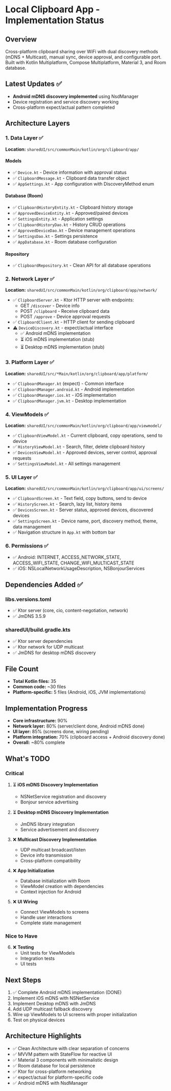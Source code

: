 # Local Clipboard App - Implementation Status

## Overview
Cross-platform clipboard sharing over WiFi with dual discovery methods (mDNS + Multicast), manual sync, device approval, and configurable port. Built with Kotlin Multiplatform, Compose Multiplatform, Material 3, and Room database.

## Latest Updates ✅
- **Android mDNS discovery implemented** using NsdManager
- Device registration and service discovery working
- Cross-platform expect/actual pattern completed

## Architecture Layers

### 1. Data Layer ✅
**Location:** `sharedUI/src/commonMain/kotlin/org/clipboard/app/`

#### Models
- ✅ `Device.kt` - Device information with approval status
- ✅ `ClipboardMessage.kt` - Clipboard data transfer object
- ✅ `AppSettings.kt` - App configuration with DiscoveryMethod enum

#### Database (Room)
- ✅ `ClipboardHistoryEntity.kt` - Clipboard history storage
- ✅ `ApprovedDeviceEntity.kt` - Approved/paired devices
- ✅ `SettingsEntity.kt` - Application settings
- ✅ `ClipboardHistoryDao.kt` - History CRUD operations
- ✅ `ApprovedDeviceDao.kt` - Device management operations
- ✅ `SettingsDao.kt` - Settings persistence
- ✅ `AppDatabase.kt` - Room database configuration

#### Repository
- ✅ `ClipboardRepository.kt` - Clean API for all database operations

### 2. Network Layer ✅
**Location:** `sharedUI/src/commonMain/kotlin/org/clipboard/app/network/`

- ✅ `ClipboardServer.kt` - Ktor HTTP server with endpoints:
  - GET `/discover` - Device info
  - POST `/clipboard` - Receive clipboard data
  - POST `/approve` - Device approval requests
- ✅ `ClipboardClient.kt` - HTTP client for sending clipboard
- ⚠️ `DeviceDiscovery.kt` - expect/actual interface
  - ✅ Android mDNS implementation
  - ⏳ iOS mDNS implementation (stub)
  - ⏳ Desktop mDNS implementation (stub)

### 3. Platform Layer ✅
**Location:** `sharedUI/src/*Main/kotlin/org/clipboard/app/platform/`

- ✅ `ClipboardManager.kt` (expect) - Common interface
- ✅ `ClipboardManager.android.kt` - Android implementation
- ✅ `ClipboardManager.ios.kt` - iOS implementation
- ✅ `ClipboardManager.jvm.kt` - Desktop implementation

### 4. ViewModels ✅
**Location:** `sharedUI/src/commonMain/kotlin/org/clipboard/app/viewmodel/`

- ✅ `ClipboardViewModel.kt` - Current clipboard, copy operations, send to device
- ✅ `HistoryViewModel.kt` - Search, filter, delete clipboard history
- ✅ `DevicesViewModel.kt` - Approved devices, server control, approval requests
- ✅ `SettingsViewModel.kt` - All settings management

### 5. UI Layer ✅
**Location:** `sharedUI/src/commonMain/kotlin/org/clipboard/app/ui/screens/`

- ✅ `ClipboardScreen.kt` - Text field, copy buttons, send to device
- ✅ `HistoryScreen.kt` - Search, lazy list, history items
- ✅ `DevicesScreen.kt` - Server status, approved devices, discovered devices
- ✅ `SettingsScreen.kt` - Device name, port, discovery method, theme, data management
- ✅ Navigation structure in `App.kt` with bottom bar

### 6. Permissions ✅
- ✅ Android: INTERNET, ACCESS_NETWORK_STATE, ACCESS_WIFI_STATE, CHANGE_WIFI_MULTICAST_STATE
- ✅ iOS: NSLocalNetworkUsageDescription, NSBonjourServices

## Dependencies Added ✅

### libs.versions.toml
- ✅ Ktor server (core, cio, content-negotiation, network)
- ✅ JmDNS 3.5.9

### sharedUI/build.gradle.kts
- ✅ Ktor server dependencies
- ✅ Ktor network for UDP multicast
- ✅ JmDNS for desktop mDNS discovery

## File Count
- **Total Kotlin files:** 35
- **Common code:** ~30 files
- **Platform-specific:** 5 files (Android, iOS, JVM implementations)

## Implementation Progress
- **Core infrastructure:** 90%
- **Network layer:** 80% (server/client done, Android mDNS done)
- **UI layer:** 85% (screens done, wiring pending)
- **Platform integration:** 70% (clipboard access + Android discovery done)
- **Overall:** ~80% complete

## What's TODO

### Critical
1. ⏳ **iOS mDNS Discovery Implementation**
   - NSNetService registration and discovery
   - Bonjour service advertising

2. ⏳ **Desktop mDNS Discovery Implementation**
   - JmDNS library integration
   - Service advertisement and discovery

3. ❌ **Multicast Discovery Implementation**
   - UDP multicast broadcast/listen
   - Device info transmission
   - Cross-platform compatibility

4. ❌ **App Initialization**
   - Database initialization with Room
   - ViewModel creation with dependencies
   - Context injection for Android

5. ❌ **UI Wiring**
   - Connect ViewModels to screens
   - Handle user interactions
   - Complete state management

### Nice to Have
6. ❌ **Testing**
   - Unit tests for ViewModels
   - Integration tests
   - UI tests

## Next Steps
1. ✅ Complete Android mDNS implementation (DONE)
2. Implement iOS mDNS with NSNetService
3. Implement Desktop mDNS with JmDNS
4. Add UDP multicast fallback discovery
5. Wire up ViewModels to UI screens with proper initialization
6. Test on physical devices

## Architecture Highlights
- ✅ Clean Architecture with clear separation of concerns
- ✅ MVVM pattern with StateFlow for reactive UI
- ✅ Material 3 components with minimalistic design
- ✅ Room database for local persistence
- ✅ Ktor for cross-platform networking
- ✅ expect/actual for platform-specific code
- ✅ Android mDNS with NsdManager
